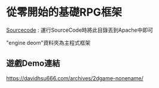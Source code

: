 # 從零開始的基礎RPG框架

[Sourcecode](https://github.com/beadcaptain/2DGameNoneName) : 運行SourceCode時將此目錄丟到Apache中即可

"engine deom"資料夾為主程式框架

## 遊戲Demo連結

https://davidhsu666.com/archives/2dgame-nonename/
